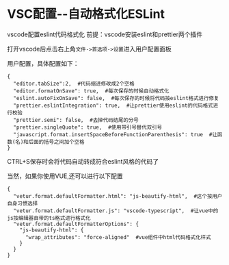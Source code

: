 # VSC配置--自动格式化ESLint

vscode配置eslint代码格式化
 前提：vscode安装eslint和prettier两个插件

打开vscode后点击右上角`文件->首选项->设置`进入用户配置面板

用户配置，具体配置如下：

```
{
  "editor.tabSize":2,  #代码缩进修改成2个空格
  "editor.formatOnSave": true,  #每次保存的时候自动格式化
  "eslint.autoFixOnSave": false,  #每次保存的时候将代码按eslint格式进行修复
  "prettier.eslintIntegration": true,  #让prettier使用eslint的代码格式进行校验
  "prettier.semi": false,  #去掉代码结尾的分号
  "prettier.singleQuote": true,  #使用带引号替代双引号
  "javascript.format.insertSpaceBeforeFunctionParenthesis": true  #让函数(名)和后面的括号之间加个空格
}
```

CTRL+S保存时会将代码自动转成符合eslint风格的代码了

当然，如果你使用VUE,还可以进行以下配置

```
{
  "vetur.format.defaultFormatter.html": "js-beautify-html",  #这个按用户自身习惯选择
  "vetur.format.defaultFormatter.js": "vscode-typescript",  #让vue中的js按编辑器自带的ts格式进行格式化
  "vetur.format.defaultFormatterOptions": {
    "js-beautify-html": {
      "wrap_attributes": "force-aligned"  #vue组件中html代码格式化样式
    }
  }
}
```

